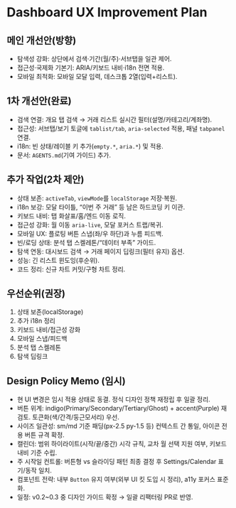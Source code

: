 # Dashboard UX Improvement Plan

## 메인 개선안(방향)
- 탐색성 강화: 상단에서 검색·기간(월/주)·서브탭을 일관 제어.
- 접근성·국제화 기본기: ARIA/키보드 내비·i18n 전면 적용.
- 모바일 최적화: 모바일 모달 입력, 데스크톱 2열(입력+리스트).

## 1차 개선안(완료)
- 검색 연결: 개요 탭 검색 → 거래 리스트 실시간 필터(설명/카테고리/계좌명).
- 접근성: 서브탭/보기 토글에 `tablist/tab`, `aria-selected` 적용, 패널 `tabpanel` 연결.
- i18n: 빈 상태/레이블 키 추가(`empty.*`, `aria.*`) 및 적용.
- 문서: `AGENTS.md`(기여 가이드) 추가.

## 추가 작업(2차 제안)
- 상태 보존: `activeTab`, `viewMode`를 `localStorage` 저장·복원.
- i18n 보강: 모달 타이틀, “이번 주 거래” 등 남은 하드코딩 키 이관.
- 키보드 내비: 탭 화살표/홈/엔드 이동 로직.
- 접근성 강화: 월 이동 `aria-live`, 모달 포커스 트랩/복귀.
- 모바일 UX: 플로팅 버튼 스냅(좌/우 하단)과 누름 피드백.
- 빈/로딩 상태: 분석 탭 스켈레톤/“데이터 부족” 가이드.
- 탐색 연동: 대시보드 검색 → 거래 페이지 딥링크(필터 유지) 옵션.
- 성능: 긴 리스트 윈도잉(후순위).
- 코드 정리: 신규 차트 커밋/구형 차트 정리.

## 우선순위(권장)
1) 상태 보존(localStorage)
2) 추가 i18n 정리
3) 키보드 내비/접근성 강화
4) 모바일 스냅/피드백
5) 분석 탭 스켈레톤
6) 탐색 딥링크

## Design Policy Memo (임시)
- 현 UI 변경은 임시 적용 상태로 동결. 정식 디자인 정책 재정립 후 일괄 정리.
- 버튼 위계: indigo(Primary/Secondary/Tertiary/Ghost) + accent(Purple) 재검토. 토큰화(색/간격/둥근모서리) 우선.
- 사이즈 일관성: sm/md 기준 패딩(px-2.5 py-1.5 등) 컨텍스트 간 통일, 아이콘 전용 버튼 규격 확정.
- 캘린더: 범위 하이라이트(시작/끝/중간) 시각 규칙, 교차 월 선택 지원 여부, 키보드 내비 기준 수립.
- 주 시작일 컨트롤: 버튼형 vs 슬라이딩 패턴 최종 결정 후 Settings/Calendar 표기/동작 일치.
- 컴포넌트 전략: 내부 `Button` 유지 여부(외부 UI 킷 도입 시 정리), a11y 포커스 표준화.
- 일정: v0.2~0.3 중 디자인 가이드 확정 → 일괄 리팩터링 PR로 반영.

